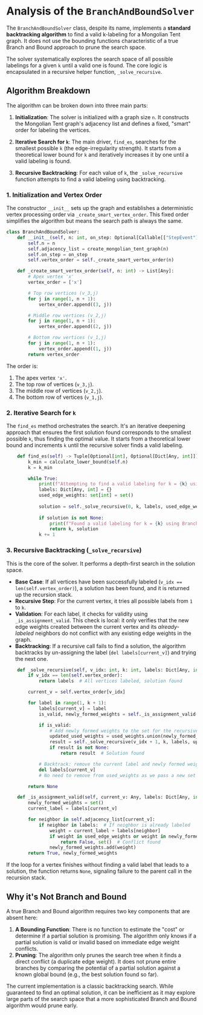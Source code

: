 # Analysis of the `BranchAndBoundSolver`

The `BranchAndBoundSolver` class, despite its name, implements a **standard backtracking algorithm** to find a valid k-labeling for a Mongolian Tent graph. It does not use the bounding functions characteristic of a true Branch and Bound approach to prune the search space.

The solver systematically explores the search space of all possible labelings for a given `k` until a valid one is found. The core logic is encapsulated in a recursive helper function, `_solve_recursive`.

## Algorithm Breakdown

The algorithm can be broken down into three main parts:

1.  **Initialization**: The solver is initialized with a graph size `n`. It constructs the Mongolian Tent graph's adjacency list and defines a fixed, "smart" order for labeling the vertices.

2.  **Iterative Search for `k`**: The main driver, `find_es`, searches for the smallest possible `k` (the edge-irregularity strength). It starts from a theoretical lower bound for `k` and iteratively increases it by one until a valid labeling is found.

3.  **Recursive Backtracking**: For each value of `k`, the `_solve_recursive` function attempts to find a valid labeling using backtracking.

### 1. Initialization and Vertex Order

The constructor `__init__` sets up the graph and establishes a deterministic vertex processing order via `_create_smart_vertex_order`. This fixed order simplifies the algorithm but means the search path is always the same.

```python
class BranchAndBoundSolver:
    def __init__(self, n: int, on_step: Optional[Callable[["StepEvent"], None]] = None):
        self.n = n
        self.adjacency_list = create_mongolian_tent_graph(n)
        self.on_step = on_step
        self.vertex_order = self._create_smart_vertex_order(n)

    def _create_smart_vertex_order(self, n: int) -> List[Any]:
        # Apex vertex 'x'
        vertex_order = ['x']

        # Top row vertices (v_3,j)
        for j in range(1, n + 1):
            vertex_order.append((3, j))

        # Middle row vertices (v_2,j)
        for j in range(1, n + 1):
            vertex_order.append((2, j))

        # Bottom row vertices (v_1,j)
        for j in range(1, n + 1):
            vertex_order.append((1, j))
        return vertex_order
```
The order is:
1.  The apex vertex `'x'`.
2.  The top row of vertices (`v_3,j`).
3.  The middle row of vertices (`v_2,j`).
4.  The bottom row of vertices (`v_1,j`).

### 2. Iterative Search for `k`

The `find_es` method orchestrates the search. It's an iterative deepening approach that ensures the first solution found corresponds to the smallest possible `k`, thus finding the optimal value. It starts from a theoretical lower bound and increments `k` until the recursive solver finds a valid labeling.

```python
    def find_es(self) -> Tuple[Optional[int], Optional[Dict[Any, int]]]:
        k_min = calculate_lower_bound(self.n)
        k = k_min

        while True:
            print(f"Attempting to find a valid labeling for k = {k} using Branch & Bound...")
            labels: Dict[Any, int] = {}
            used_edge_weights: set[int] = set()
            
            solution = self._solve_recursive(0, k, labels, used_edge_weights)
            
            if solution is not None:
                print(f"Found a valid labeling for k = {k} using Branch & Bound.")
                return k, solution
            k += 1
```

### 3. Recursive Backtracking (`_solve_recursive`)

This is the core of the solver. It performs a depth-first search in the solution space.

-   **Base Case**: If all vertices have been successfully labeled (`v_idx == len(self.vertex_order)`), a solution has been found, and it is returned up the recursion stack.
-   **Recursive Step**: For the current vertex, it tries all possible labels from `1` to `k`.
-   **Validation**: For each label, it checks for validity using `_is_assignment_valid`. This check is local: it only verifies that the new edge weights created between the current vertex and its *already-labeled* neighbors do not conflict with any existing edge weights in the graph.
-   **Backtracking**: If a recursive call fails to find a solution, the algorithm backtracks by un-assigning the label (`del labels[current_v]`) and trying the next one.

```python
    def _solve_recursive(self, v_idx: int, k: int, labels: Dict[Any, int], used_weights: set[int]) -> Optional[Dict[Any, int]]:
        if v_idx == len(self.vertex_order):
            return labels  # All vertices labeled, solution found

        current_v = self.vertex_order[v_idx]

        for label in range(1, k + 1):
            labels[current_v] = label
            is_valid, newly_formed_weights = self._is_assignment_valid(current_v, labels, used_weights)

            if is_valid:
                # Add newly formed weights to the set for the recursive call
                updated_used_weights = used_weights.union(newly_formed_weights)
                result = self._solve_recursive(v_idx + 1, k, labels, updated_used_weights)
                if result is not None:
                    return result  # Solution found

            # Backtrack: remove the current label and newly formed weights
            del labels[current_v]
            # No need to remove from used_weights as we pass a new set to recursive calls

        return None

    def _is_assignment_valid(self, current_v: Any, labels: Dict[Any, int], used_edge_weights: set[int]) -> Tuple[bool, set[int]]:
        newly_formed_weights = set()
        current_label = labels[current_v]

        for neighbor in self.adjacency_list[current_v]:
            if neighbor in labels:  # If neighbor is already labeled
                weight = current_label + labels[neighbor]
                if weight in used_edge_weights or weight in newly_formed_weights:
                    return False, set()  # Conflict found
                newly_formed_weights.add(weight)
        return True, newly_formed_weights
```

If the loop for a vertex finishes without finding a valid label that leads to a solution, the function returns `None`, signaling failure to the parent call in the recursion stack.

## Why it's Not Branch and Bound

A true Branch and Bound algorithm requires two key components that are absent here:

1.  **A Bounding Function**: There is no function to estimate the "cost" or determine if a partial solution is promising. The algorithm only knows if a partial solution is valid or invalid based on immediate edge weight conflicts.
2.  **Pruning**: The algorithm only prunes the search tree when it finds a direct conflict (a duplicate edge weight). It does not prune entire branches by comparing the potential of a partial solution against a known global bound (e.g., the best solution found so far).

The current implementation is a classic backtracking search. While guaranteed to find an optimal solution, it can be inefficient as it may explore large parts of the search space that a more sophisticated Branch and Bound algorithm would prune early.
